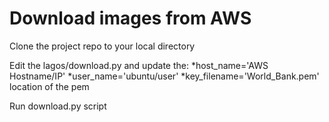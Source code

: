 # Download images from AWS

Clone the project repo to your local directory 

Edit the lagos/download.py and update the:
*host_name='AWS Hostname/IP'
*user_name='ubuntu/user'
*key_filename='World_Bank.pem' location of the pem

Run download.py script

